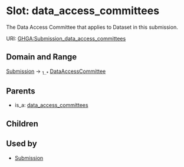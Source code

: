 
# Slot: data_access_committees


The Data Access Committee that applies to Dataset in this submission.

URI: [GHGA:Submission_data_access_committees](https://w3id.org/GHGA/Submission_data_access_committees)


## Domain and Range

[Submission](Submission.md) &#8594;  <sub>1..\*</sub> [DataAccessCommittee](DataAccessCommittee.md)

## Parents

 *  is_a: [data_access_committees](data_access_committees.md)

## Children


## Used by

 * [Submission](Submission.md)
